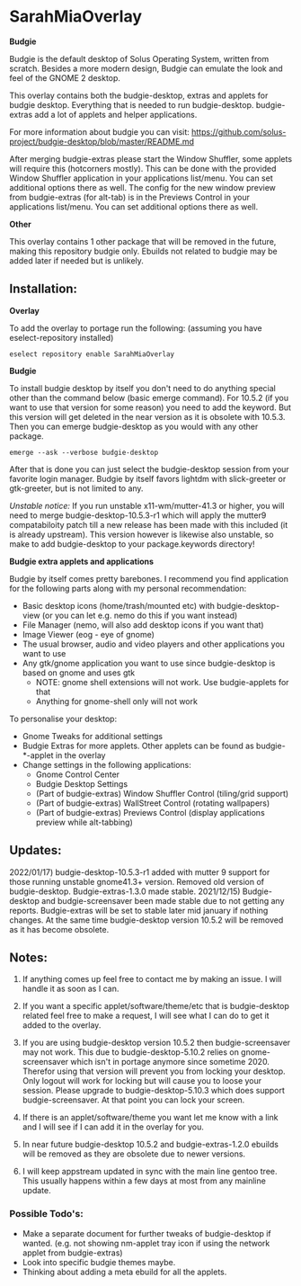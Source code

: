 # SarahMiaOverlay

**Budgie**

Budgie is the default desktop of Solus Operating System, written from scratch. Besides a more modern design, Budgie can emulate the look and feel of the GNOME 2 desktop.

This overlay contains both the budgie-desktop, extras and applets for budgie desktop. Everything that is needed to run budgie-desktop.
budgie-extras add a lot of applets and helper applications.

For more information about budgie you can visit: https://github.com/solus-project/budgie-desktop/blob/master/README.md

After merging budgie-extras please start the Window Shuffler, some applets will require this (hotcorners mostly). This can be done with the provided Window Shuffler application in your applications list/menu. You can set additional options there as well.
The config for the new window preview from budgie-extras (for alt-tab) is in the Previews Control in your applications list/menu. You can set additional options there as well.

**Other**

This overlay contains 1 other package that will be removed in the future, making this repository budgie only. Ebuilds not related to budgie may be added later if needed but is unlikely.

## Installation:

**Overlay**

To add the overlay to portage run the following: (assuming you have eselect-repository installed)

	eselect repository enable SarahMiaOverlay

**Budgie**

To install budgie desktop by itself you don't need to do anything special other than the command below (basic emerge command). For 10.5.2 (if you want to use that version for some reason) you need to add the keyword. But this version will get deleted in the near version as it is obsolete with 10.5.3. Then you can emerge budgie-desktop as you would with any other package.

	emerge --ask --verbose budgie-desktop
	

After that is done you can just select the budgie-desktop session from your favorite login manager. Budgie by itself favors lightdm with slick-greeter or gtk-greeter, but is not limited to any.

*Unstable notice:* If you run unstable x11-wm/mutter-41.3 or higher, you will need to merge budgie-desktop-10.5.3-r1 which will apply the mutter9 compatabiloity patch till a new release has been made with this included (it is already upstream). This version however is likewise also unstable, so make to add budgie-desktop to your package.keywords directory!

**Budgie extra applets and applications**

Budgie by itself comes pretty barebones. I recommend you find application for the following parts along with my personal recommendation:

- Basic desktop icons (home/trash/mounted etc) with budgie-desktop-view (or you can let e.g. nemo do this if you want instead)
- File Manager (nemo, will also add desktop icons if you want that)
- Image Viewer (eog - eye of gnome)
- The usual browser, audio and video players and other applications you want to use
- Any gtk/gnome application you want to use since budgie-desktop is based on gnome and uses gtk
	- NOTE: gnome shell extensions will not work. Use budgie-applets for that
	- Anything for gnome-shell only will not work

To personalise your desktop:

- Gnome Tweaks for additional settings
- Budgie Extras for more applets. Other applets can be found as budgie-\*-applet in the overlay
- Change settings in the following applications:
	- Gnome Control Center
	- Budgie Desktop Settings
	- (Part of budgie-extras) Window Shuffler Control (tiling/grid support)
	- (Part of budgie-extras) WallStreet Control (rotating wallpapers)
	- (Part of budgie-extras) Previews Control (display applications preview while alt-tabbing)

## Updates:

2022/01/17) budgie-desktop-10.5.3-r1 added with mutter 9 support for those running unstable gnome41.3+ version. Removed old version of budgie-desktop. Budgie-extras-1.3.0 made stable.
2021/12/15) Budgie-desktop and budgie-screensaver been made stable due to not getting any reports. Budgie-extras will be set to stable later mid january if nothing changes. At the same time budgie-desktop version 10.5.2 will be removed as it has become obsolete.

## Notes:

1) If anything comes up feel free to contact me by making an issue. I will handle it as soon as I can.

2) If you want a specific applet/software/theme/etc that is budgie-desktop related feel free to make a request, I will see what I can do to get it added to the overlay.

3) If you are using budgie-desktop version 10.5.2 then budgie-screensaver may not work. This due to budgie-desktop-5.10.2 relies on gnome-screensaver which isn't in portage anymore since sometime 2020. Therefor using that version will prevent you from locking your desktop. Only logout will work for locking but will cause you to loose your session. Please upgrade to budgie-desktop-5.10.3 which does support budgie-screensaver. At that point you can lock your screen.

4) If there is an applet/software/theme you want let me know with a link and I will see if I can add it in the overlay for you.

5) In near future budgie-desktop 10.5.2 and budgie-extras-1.2.0 ebuilds will be removed as they are obsolete due to newer versions.

6) I will keep appstream updated in sync with the main line gentoo tree. This usually happens within a few days at most from any mainline update.

### Possible Todo's:

- Make a separate document for further tweaks of budgie-desktop if wanted. (e.g. not showing nm-applet tray icon if using the network applet from budgie-extras)
- Look into specific budgie themes maybe.
- Thinking about adding a meta ebuild for all the applets.
